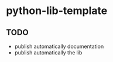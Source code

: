 # python-lib-template

## TODO

- publish automatically documentation
- publish automatically the lib
